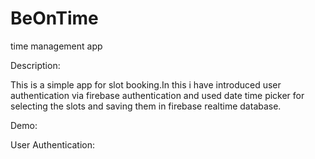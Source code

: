 # BeOnTime
time management app

Description:

This is a simple app for slot booking.In this i have introduced user authentication via firebase authentication and used date time picker
for selecting the slots and saving them in firebase realtime database.

Demo:

User Authentication:

